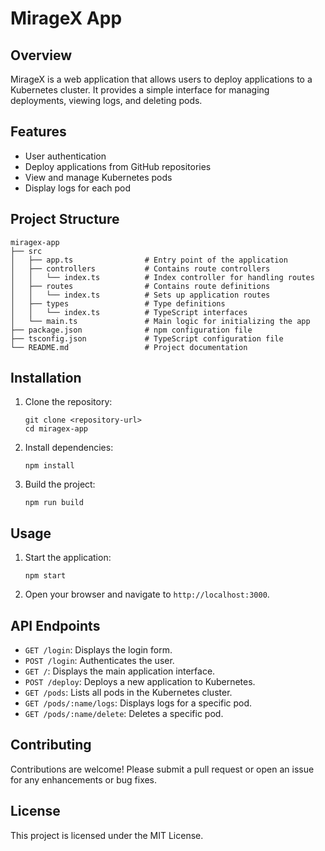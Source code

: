 # MirageX App

## Overview
MirageX is a web application that allows users to deploy applications to a Kubernetes cluster. It provides a simple interface for managing deployments, viewing logs, and deleting pods.

## Features
- User authentication
- Deploy applications from GitHub repositories
- View and manage Kubernetes pods
- Display logs for each pod

## Project Structure
```
miragex-app
├── src
│   ├── app.ts                # Entry point of the application
│   ├── controllers           # Contains route controllers
│   │   └── index.ts          # Index controller for handling routes
│   ├── routes                # Contains route definitions
│   │   └── index.ts          # Sets up application routes
│   ├── types                 # Type definitions
│   │   └── index.ts          # TypeScript interfaces
│   └── main.ts               # Main logic for initializing the app
├── package.json              # npm configuration file
├── tsconfig.json             # TypeScript configuration file
└── README.md                 # Project documentation
```

## Installation
1. Clone the repository:
   ```
   git clone <repository-url>
   cd miragex-app
   ```

2. Install dependencies:
   ```
   npm install
   ```

3. Build the project:
   ```
   npm run build
   ```

## Usage
1. Start the application:
   ```
   npm start
   ```

2. Open your browser and navigate to `http://localhost:3000`.

## API Endpoints
- `GET /login`: Displays the login form.
- `POST /login`: Authenticates the user.
- `GET /`: Displays the main application interface.
- `POST /deploy`: Deploys a new application to Kubernetes.
- `GET /pods`: Lists all pods in the Kubernetes cluster.
- `GET /pods/:name/logs`: Displays logs for a specific pod.
- `GET /pods/:name/delete`: Deletes a specific pod.

## Contributing
Contributions are welcome! Please submit a pull request or open an issue for any enhancements or bug fixes.

## License
This project is licensed under the MIT License.